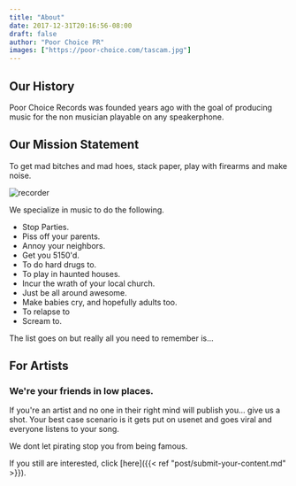 ```yaml
---
title: "About"
date: 2017-12-31T20:16:56-08:00
draft: false
author: "Poor Choice PR"
images: ["https://poor-choice.com/tascam.jpg"]
---
```

## Our History
Poor Choice Records was founded years ago with the goal of producing music for the non musician playable on any speakerphone. 

## Our Mission Statement
To get mad bitches and mad hoes, stack paper, play with firearms and make noise.

![recorder](https://poor-choice.com/tascam.jpg)

We specialize in music to do the following.

* Stop Parties.
* Piss off your parents.
* Annoy your neighbors.
* Get you 5150'd.
* To do hard drugs to.
* To play in haunted houses.
* Incur the wrath of your local church.
* Just be all around awesome.
* Make babies cry, and hopefully adults too.
* To relapse to
* Scream to.

The list goes on but really all you need to remember is...

## For Artists
### We're your friends in low places.
If you're an artist and no one in their right mind will publish you... give us a shot. Your best case scenario is it gets put on usenet and goes viral and everyone listens to your song.

We dont let pirating stop you from being famous.

If you still are interested, click [here]({{< ref "post/submit-your-content.md" >}}).